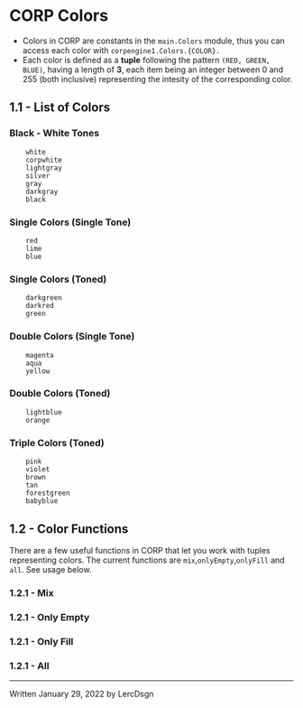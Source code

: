 
# CORP Colors


* Colors in CORP are constants in the `main.Colors` module, thus you can access each color with `corpengine1.Colors.{COLOR}.`
* Each color is defined as a **tuple** following the pattern `(RED, GREEN, BLUE)`, having a length of **3**, each item being an integer between 0 and 255 (both inclusive) representing the intesity of the corresponding color.


## 1.1 - List of Colors
### Black - White Tones
        white
        corpwhite
        lightgray
        silver
        gray
        darkgray
        black
### Single Colors (Single Tone)
        red
        lime
        blue

### Single Colors (Toned)
        darkgreen
        darkred
        green

### Double Colors (Single Tone)
        magenta
        aqua
        yellow

### Double Colors (Toned)
        lightblue
        orange

### Triple Colors (Toned)
        pink
        violet
        brown
        tan
        forestgreen
        babyblue
## 1.2 - Color Functions
There are a few useful functions in CORP that let you work with tuples representing colors. The current functions are `mix`,`onlyEmpty`,`onlyFill` and `all`.
See usage below.
### 1.2.1 - Mix
### 1.2.1 - Only Empty
### 1.2.1 - Only Fill
### 1.2.1 - All

---
Written January 29, 2022 by LercDsgn
